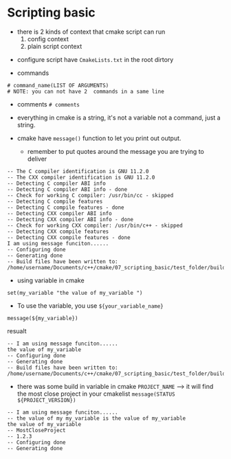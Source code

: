 # Scripting basic
- there is 2 kinds of context that cmake script can run 
    1. config context
    2. plain script context

* configure script  have `CmakeLists.txt` in the root dirtory

* commands
```
# command_name(LIST OF ARGUMENTS)
# NOTE: you can not have 2  commands in a same line

```

* comments
`# comments`


* everything in cmake is a string, it's not  a variable not a command, just a 
  string.


* cmake have `message()` function to let you print out output.
    * remember to put quotes around the message you are trying to deliver
```
-- The C compiler identification is GNU 11.2.0
-- The CXX compiler identification is GNU 11.2.0
-- Detecting C compiler ABI info
-- Detecting C compiler ABI info - done
-- Check for working C compiler: /usr/bin/cc - skipped
-- Detecting C compile features
-- Detecting C compile features - done
-- Detecting CXX compiler ABI info
-- Detecting CXX compiler ABI info - done
-- Check for working CXX compiler: /usr/bin/c++ - skipped
-- Detecting CXX compile features
-- Detecting CXX compile features - done
I am using message funciton......
-- Configuring done
-- Generating done
-- Build files have been written to: /home/username/Documents/c++/cmake/07_scripting_basic/test_folder/build

```
* using variable in cmake
```camke
set(my_variable "the value of my_variable ")
```
* To use the variable,  you use `${your_variable_name}` 
```camke
message(${my_variable})
```
resualt
```
-- I am using message funciton......
the value of my_variable
-- Configuring done
-- Generating done
-- Build files have been written to: /home/username/Documents/c++/cmake/07_scripting_basic/test_folder/build
```


* there was  some build in variable in cmake
`PROJECT_NAME` --> it will find the most close project in your cmakelist
`message(STATUS ${PROJECT_VERSION})`




```
-- I am using message funciton......
-- the value of my my_variable is the value of my_variable
the value of my_variable
-- MostCloseProject
-- 1.2.3
-- Configuring done
-- Generating done
```



